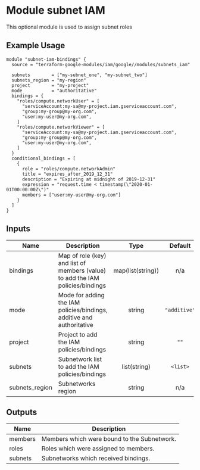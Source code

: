# Module subnet IAM

This optional module is used to assign subnet roles

## Example Usage
```
module "subnet-iam-bindings" {
  source = "terraform-google-modules/iam/google//modules/subnets_iam"

  subnets        = ["my-subnet_one", "my-subnet_two"]
  subnets_region = "my-region"
  project        = "my-project"
  mode           = "authoritative"
  bindings = {
    "roles/compute.networkUser" = [
      "serviceAccount:my-sa@my-project.iam.gserviceaccount.com",
      "group:my-group@my-org.com",
      "user:my-user@my-org.com",
    ]
    "roles/compute.networkViewer" = [
      "serviceAccount:my-sa@my-project.iam.gserviceaccount.com",
      "group:my-group@my-org.com",
      "user:my-user@my-org.com",
    ]
  }
  conditional_bindings = [
    {
      role = "roles/compute.networkAdmin"
      title = "expires_after_2019_12_31"
      description = "Expiring at midnight of 2019-12-31"
      expression = "request.time < timestamp(\"2020-01-01T00:00:00Z\")"
      members = ["user:my-user@my-org.com"]
    }
  ]
}
```

<!-- BEGINNING OF PRE-COMMIT-TERRAFORM DOCS HOOK -->
## Inputs

| Name | Description | Type | Default | Required |
|------|-------------|:----:|:-----:|:-----:|
| bindings | Map of role (key) and list of members (value) to add the IAM policies/bindings | map(list(string)) | n/a | yes |
| mode | Mode for adding the IAM policies/bindings, additive and authoritative | string | `"additive"` | no |
| project | Project to add the IAM policies/bindings | string | `""` | no |
| subnets | Subnetwork list to add the IAM policies/bindings | list(string) | `<list>` | no |
| subnets\_region | Subnetworks region | string | n/a | yes |

## Outputs

| Name | Description |
|------|-------------|
| members | Members which were bound to the Subnetwork. |
| roles | Roles which were assigned to members. |
| subnets | Subnetworks which received bindings. |

<!-- END OF PRE-COMMIT-TERRAFORM DOCS HOOK -->
